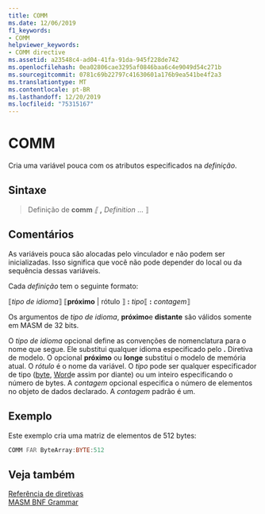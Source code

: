 ```yaml
---
title: COMM
ms.date: 12/06/2019
f1_keywords:
- COMM
helpviewer_keywords:
- COMM directive
ms.assetid: a23548c4-ad04-41fa-91da-945f228de742
ms.openlocfilehash: 0ea02806cae3295af0846baa6c4e9049d54c271b
ms.sourcegitcommit: 0781c69b22797c41630601a176b9ea541be4f2a3
ms.translationtype: MT
ms.contentlocale: pt-BR
ms.lasthandoff: 12/20/2019
ms.locfileid: "75315167"
---
```

# <a name="comm"></a>COMM

Cria uma variável pouca com os atributos especificados na *definição*.

## <a name="syntax"></a>Sintaxe

> Definição de **comm** *⟦* __,__ *Definition* ... ⟧

## <a name="remarks"></a>Comentários

As variáveis pouca são alocadas pelo vinculador e não podem ser inicializadas. Isso significa que você não pode depender do local ou da sequência dessas variáveis.

Cada *definição* tem o seguinte formato:

⟦*tipo de idioma*⟧ ⟦**próximo** | rótulo ⟧ **:** _tipo_⟦ **:** _contagem_⟧

Os argumentos de *tipo de idioma*, **próximo**e **distante** são válidos somente em MASM de 32 bits.

O *tipo de idioma* opcional define as convenções de nomenclatura para o nome que segue. Ele substitui qualquer idioma especificado pelo **.** Diretiva de modelo. O opcional **próximo** ou **longe** substitui o modelo de memória atual. O *rótulo* é o nome da variável. O *tipo* pode ser qualquer especificador de tipo ([byte](byte-masm.md), [Word](word.md)e assim por diante) ou um inteiro especificando o número de bytes. A *contagem* opcional especifica o número de elementos no objeto de dados declarado. A *contagem* padrão é um.

## <a name="example"></a>Exemplo

Este exemplo cria uma matriz de elementos de 512 bytes:

```asm
COMM FAR ByteArray:BYTE:512
```

## <a name="see-also"></a>Veja também

[Referência de diretivas](directives-reference.md)\
[MASM BNF Grammar](masm-bnf-grammar.md)
